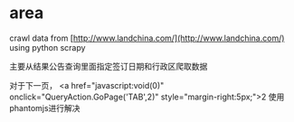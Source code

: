 # area

crawl data from [http://www.landchina.com/](http://www.landchina.com/) using python scrapy

主要从结果公告查询里面指定签订日期和行政区爬取数据

对于下一页，
\<a href="javascript:void(0)" onclick="QueryAction.GoPage('TAB',2)" style="margin-right:5px;">2</a>
使用phantomjs进行解决
